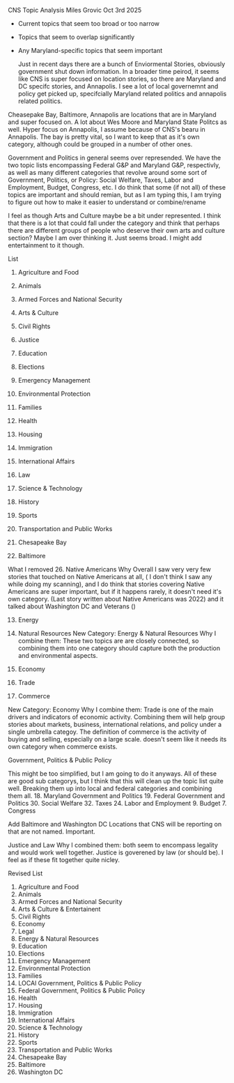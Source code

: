 CNS Topic Analysis Miles Grovic Oct 3rd 2025

- Current topics that seem too broad or too narrow
- Topics that seem to overlap significantly
- Any Maryland-specific topics that seem important

  Just in recent days there are a bunch of Enviormental Stories, obviously government shut down information. In a broader time peirod, it seems like CNS is super focused on location stories, so there are Maryland and DC specifc stories, and Annapolis. I see a lot of local governemnt and policy get picked up, specifcially Maryland related politics and annapolis related politics. 

Cheasepake Bay, Baltimore, Annapolis are locations that are in Maryland and super focused on. A lot about Wes Moore and Maryland State Politcs as well. Hyper focus on Annapolis, I assume because of CNS's bearu in Annapolis. The bay is pretty vital, so I want to keep that as it's own category, although could be grouped in a number of other ones. 

  Government and Politics in general seems over represended. We have the two topic lists encompassing Federal G&P and Maryland G&P, respectivly, as well as many different categories that revolve around some sort of Government, Politics, or Policy: Social Welfare, Taxes, Labor and Employment, Budget, Congress, etc. I do think that some (if not all) of these topics are important and should remian, but as I am typing this, I am trying to figure out how to make it easier to understand or combine/rename 

I feel as though Arts and Culture maybe be a bit under represented. I think that there is a lot that could fall under the category and think that perhaps there are different groups of people who deserve their own arts and culture section? Maybe I am over thinking it. Just seems broad. I might add entertainment to it though. 



List 

1. Agriculture and Food
2. Animals
3. Armed Forces and National Security
4. Arts & Culture
5. Civil Rights

8. Justice
10. Education
11. Elections
12. Emergency Management
14. Environmental Protection
15. Families

20. Health
21. Housing
22. Immigration
23. International Affairs

25. Law
28. Science & Technology
29. History

31. Sports
33. Transportation and Public Works
34. Chesapeake Bay
35. Baltimore


What I removed
26. Native Americans 
Why 
Overall I saw very very few stories that touched on Native Americans at all, ( I don't think I saw any while doing my scanning), and I do think that stories covering Native Americans are super important, but if it happens rarely, it doesn't need it's own category. (Last story written about Native Americans was 2022) and it talked about Washington DC and Veterans ()




13. Energy
27. Natural Resources
New Category: Energy & Natural Resources
Why I combine them: 
These two topics are are closely connected, so combining them into one category should capture both the production and environmental aspects.



16. Economy
17. Trade
6. Commerce

New Category: Economy
Why I combine them: 
Trade is one of the main drivers and indicators of economic activity. Combining them will help group stories about markets, business, international relations, and policy under a single umbrella categoy. The definition of commerce is the activity of buying and selling, especially on a large scale. doesn't seem like it needs its own category when commerce exists. 


Government, Politics & Public Policy

This might be too simplified, but I am going to do it anyways. All of these are good sub categorys, but I think that this will clean up the topic list quite well. Breaking them up into local and federal categories and combining them all. 
18. Maryland Government and Politics
19. Federal Government and Politics
30. Social Welfare
32. Taxes
24. Labor and Employment
9. Budget
7. Congress

Add 
Baltimore and Washington DC
Locations that CNS will be reporting on that are not named. Important. 

Justice and Law 
Why I combined them: both seem to encompass legality and would work well together. Justice is goverened by law (or should be). I feel as if these fit together quite nicley. 

 


Revised List
1. Agriculture and Food
2. Animals
3. Armed Forces and National Security
4. Arts & Culture & Entertainent 
5. Civil Rights
6. Economy
7. Legal
8. Energy & Natural Resources
9. Education
10. Elections
11. Emergency Management
12. Environmental Protection
13. Families
14. LOCAl Government, Politics & Public Policy
15. Federal Government, Politics & Public Policy
16. Health
17. Housing
18. Immigration
19. International Affairs
20. Science & Technology
21. History
22. Sports
23. Transportation and Public Works
24. Chesapeake Bay
25. Baltimore
26. Washington DC

